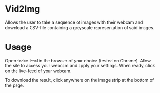 # Vid2Img
Allows the user to take a sequence of images with their webcam and download a CSV-file containing a greyscale representation of said images.

# Usage
Open `index.html`in the browser of your choice (tested on Chrome). Allow the site to access your webcam and apply your settings. When ready, click on the live-feed of your webcam.

To download the result, click anywhere on the image strip at the bottom of the page.
